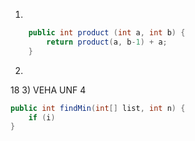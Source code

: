 1)
```java
	public int product (int a, int b) {
		return product(a, b-1) + a;
	}
```
2)
18
3)
VEHA UNF
4
```java
public int findMin(int[] list, int n) {
	if (i)
}
```